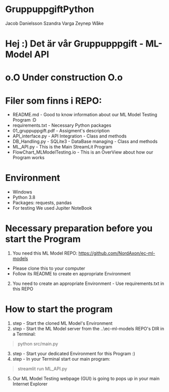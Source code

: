 # GruppuppgiftPython
Jacob Danielsson
Szandra Varga
Zeynep Wåke

# Hej :) Det är vår Gruppupppgift - ML-Model API

# o.O Under construction O.o

# Filer som finns i REPO:
- README.md - Good to know information about our ML Model Testing Program :D
- requirements.txt - Necessary Python packages
- 01_gruppuppgift.pdf - Assigment's description
- API_interface.py - API Integration - Class and methods
- DB_Handling.py - SQLite3 - DataBase managing - Class and methods
- ML_API.py - This is the Main StreamLit Program
- FlowChart_MLModelTesting.io - This is an OverView about how our Program works

# Environment
- Windows
- Python 3.8
- Packages: requests, pandas
- For testing We used Jupiter NoteBook


# Necessary preparation before you start the Program
1. You need this ML Model REPO: https://github.com/NordAxon/ec-ml-models
- Please clone this to your computer
- Follow its README to create en appropriate Environment

2. You need to create an appropriate Environment - Use requirements.txt in this REPO


# How to start the program
1. step - Start the cloned ML Model's Environment
2. step - Start the ML Model server from the ..\ec-ml-models REPO's DIR in a Terminal:
> python src/main.py

3. step - Start your dedicated Environment for this Program :)
4. step - In your Terminal start our main program:  
> streamlit run ML_API.py

5. Our ML Model Testing webpage (GUI) is going to pops up in your main Internet Explorer


